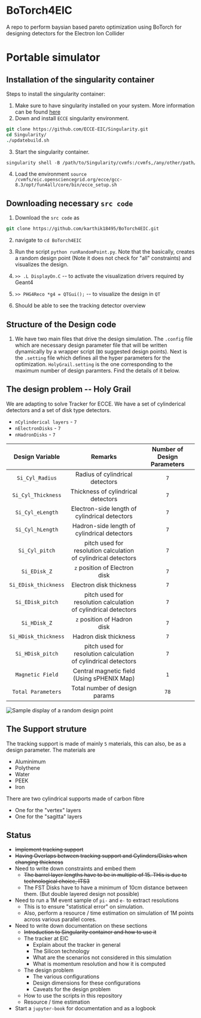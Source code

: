 # BoTorch4EIC

A repo to perform baysian based pareto optimization using BoTorch for designing detectors for the Electron Ion Collider

# Portable simulator
## Installation of the singularity container

Steps to install the singularity container:

1. Make sure to have singularity installed on your system. More information can be found [here](https://sylabs.io/guides/3.5/user-guide/quick_start.html)
2. Down and install `ECCE` singularity environment. 
```tcsh
git clone https://github.com/ECCE-EIC/Singularity.git
cd Singularity/
./updatebuild.sh
```
3. Start the singularity container.
```tcsh
singularity shell -B /path/to/Singularity/cvmfs:/cvmfs,/any/other/path/to/bind:/work /path/to/Singularity/cvmfs/eic.opensciencegrid.org/singularity/rhic_sl7_ext.sif
```
4. Load the environment `source /cvmfs/eic.opensciencegrid.org/ecce/gcc-8.3/opt/fun4all/core/bin/ecce_setup.sh`

## Downloading necessary `src code`

1. Download the `src code` as
```tcsh
git clone https://github.com/karthik18495/BoTorch4EIC.git
```
2. navigate to `cd BoTorch4EIC`

3. Run the script `python runRandomPoint.py`. Note that the basically, creates a random design point (Note it does not check for "all" constraints) and visualizes the design.

4. `>> .L DisplayOn.C` -- to activate the visualization drivers required by Geant4

5. `>> PHG4Reco *g4 = QTGui();` --  to visualize the design in `QT`

6. Should be able to see the tracking detector overview

## Structure of the Design code 

1. We have two main files that drive the design simulation. The `.config` file which are necessary design parameter file that will be written dynamically by a wrapper script (`BO` suggested design points). Next is the `.setting` file which defines all the hyper parameters for the optimization. `HolyGrail.setting` is the one corresponding to the maximum number of design paramters. Find the details of it below. 

## The design problem -- Holy Grail 

We are adapting to solve Tracker for ECCE. We have a set of cylinderical detectors and a set of disk type detectors. 

* `nCylinderical layers` - `7`
* `nElectronDisks` - `7`
* `nHadronDisks` - `7`

|    Design Variable   	|                              Remarks                             	| Number of Design Parameters 	|
|:--------------------:	|:----------------------------------------------------------------:	|:---------------------------:	|
|    `Si_Cyl_Radius`   	|                 Radius of  cylindrical detectors                 	|             `7`             	|
|  `Si_Cyl_Thickness`  	|                Thickness of  cylindrical detectors               	|             `7`             	|
|   `Si_Cyl_eLength`   	|          Electron-side length of  cylindrical detectors          	|             `7`             	|
|   `Si_Cyl_hLength`   	|            Hadron-side length of cylindrical detectors           	|             `7`             	|
|    `Si_Cyl_pitch`    	|  pitch used for  resolution calculation of cylindrical detectors 	|             `7`             	|
|     `Si_EDisk_Z`     	|                  `z` position of  Electron disk                  	|             `7`             	|
| `Si_EDisk_thickness` 	|                      Electron disk thickness                     	|             `7`             	|
|   `Si_EDisk_pitch`   	| pitch used for  resolution calculation  of cylindrical detectors 	|             `7`             	|
|     `Si_HDisk_Z`     	|                   `z` position of  Hadron disk                   	|             `7`             	|
| `Si_HDisk_thickness` 	|                       Hadron disk thickness                      	|             `7`             	|
|   `Si_HDisk_pitch`   	| pitch used for  resolution calculation  of cylindrical detectors 	|             `7`             	|
|   `Magnetic Field`   	|            Central magnetic field (Using sPHENIX Map)            	|             `1`             	|
|  `Total Parameters`  	|                  Total number of  design params                  	|             `78`            	|

![Sample display of a random design point](Images/Detector-example.png "Sample display of a random design point")

## The Support struture

The tracking support is made of mainly `5` materials, this can also, be as a design parameter. The materials are 
* Aluminimum 
* Polythene
* Water
* PEEK
* Iron 

There are two cylindrical supports made of carbon fibre 
* One for the "vertex" layers
* One for the "sagitta" layers



## Status
* ~~Implement tracking support~~
* ~~Having Overlaps between tracking support and Cylinders/Disks when changing thickness~~
* Need to write down constraints and embed them
    * ~~The barrel layer lengths have to be in multiple of 15. THis is due to technological choice, ITS3~~
    * The FST Disks have to have a minimum of 10cm distance between them. (But double layered design not possible)
* Need to run a 1M event sample of `pi-` and `e-` to extract resolutions
    * This is to ensure "statistical error" on simulation. 
    * Also, perform a resource / time estimation on simulation of 1M points across various parallel cores.
* Need to write down documentation on these sections
    * ~~Introduction to Singularity container and how to use it~~
    * The tracker at EIC
        * Explain about the tracker in general
        * The Silicon technology
        * What are the scenarios not considered in this simulation
        * What is momentum resolution and how it is computed
    * The design problem
        * The various configurations
        * Design dimensions for these configurations
        * Caveats for the design problem
    * How to use the scripts in this repository
    * Resource / time estimation
* Start a `jupyter-book` for documentation and as a logbook

